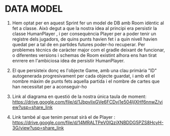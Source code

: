 # DATA MODEL

1. Hem optat per en aquest Sprint fer un model de DB amb Room idèntic al fet a classe. Això degut a que la nostra idea al principi era persistir la classe 
HumanPlayer , i per consequència Player per a poder tenir un registre dels jugadors, de quins punts havien fet i a quin nivell havien quedat per a tal de 
en partides futures poder-ho recuperar. Per problemes tècnics de caràcter major com el gradle deixant de funcionar, o diferentes versions i schemas de Room
existint alhora ens han tirat enrrere en l'ambiciosa idea de persistir HumanPlayer.

2. El que persisteix donç es l'objecte Game, amb una clau primària "ID" autogenerada progresivament per cada objecte guardat, i amb ell el nombre màxim de 
punts fets aquella partida i el nombre de cartes que han necessitat per a aconseguir-ho

3. Link al diagrama en questió de la nostra única taula de moment: https://drive.google.com/file/d/1JbpvIixGVe6FCDvj1e504ljlXHf6nnwZ/view?usp=share_link

4. Link també al que tenim pensat sirà el de Player : https://drive.google.com/file/d/14MRALTPeV0lQziXNBDDG5PZS8HcyH-3G/view?usp=share_link
